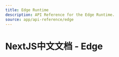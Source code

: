 ```yaml
---
title: Edge Runtime
description: API Reference for the Edge Runtime.
source: app/api-reference/edge
---
```


# NextJS中文文档 - Edge
